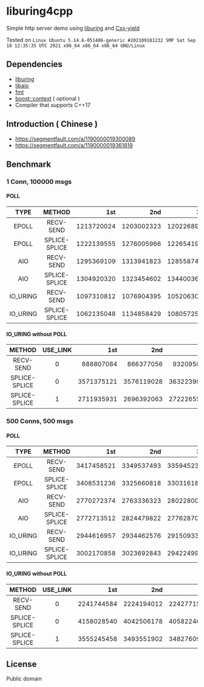 # liburing4cpp

Simple http server demo using [liburing](http://kernel.dk/io_uring.pdf) and [Cxx-yield](https://github.com/CarterLi/Cxx-yield/)

Tested on `Linux Ubuntu 5.14.6-051406-generic #202109181232 SMP Sat Sep 18 12:35:35 UTC 2021 x86_64 x86_64 x86_64 GNU/Linux`

## Dependencies

* [liburing](http://git.kernel.dk/liburing)
* [libaio](http://git.infradead.org/users/hch/libaio.git)
* [fmt](https://github.com/fmtlib/fmt)
* [boost::context](https://boost.org) ( optional )
* Compiler that supports C++17

## Introduction ( Chinese )

* https://segmentfault.com/a/1190000019300089
* https://segmentfault.com/a/1190000019361819

## Benchmark

### 1 Conn, 100000 msgs

#### POLL

TYPE       | METHOD        |        1st |        2nd |        3rd |        mid | syscalls
:-:        | :-:           |         -: |         -: |         -: |         -: |       -:
EPOLL      | RECV-SEND     | 1213720024 | 1203002323 | 1202268956 | 1203002323 |   800007
EPOLL      | SPLICE-SPLICE | 1222139555 | 1276005966 | 1226541992 | 1226541992 |   800007
AIO        | RECV-SEND     | 1295369109 | 1313941823 | 1285587449 | 1285587449 |   800003
AIO        | SPLICE-SPLICE | 1304920320 | 1323454602 | 1344003697 | 1323454602 |   800003
IO_URING   | RECV-SEND     | 1097310812 | 1076904395 | 1052063003 | 1076904395 |   200003
IO_URING   | SPLICE-SPLICE | 1062135048 | 1134858429 | 1080572551 | 1080572551 |   200003

#### IO_URING without POLL

METHOD        | USE_LINK |        1st |        2nd |        3rd |        mid | syscalls
:-:           | :-:      |         -: |         -: |         -: |         -: |       -:
RECV-SEND     | 0        |  888807084 |  866377056 |  932095066 |  888807084 |   200003
SPLICE-SPLICE | 0        | 3571375121 | 3576119028 | 3632239887 | 3576119028 |   294766
SPLICE-SPLICE | 1        | 2711935931 | 2696392063 | 2722265501 | 2722265501 |   218582

### 500 Conns, 500 msgs

#### POLL

TYPE       | METHOD        |        1st |        2nd |        3rd |        mid | syscalls
:-:        | :-:           |         -: |         -: |         -: |         -: |      -:
EPOLL      | RECV-SEND     | 3417458521 | 3349537493 | 3359452396 | 3359452396 |  1004502
EPOLL      | SPLICE-SPLICE | 3408531236 | 3325660818 | 3303161806 | 3325660818 |  1004502
AIO        | RECV-SEND     | 2770272374 | 2763336323 | 2802280021 | 2770272374 |     5001
AIO        | SPLICE-SPLICE | 2772713512 | 2824479822 | 2776287044 | 2772713512 |     5001
IO_URING   | RECV-SEND     | 2944616957 | 2934462576 | 2915093399 | 2934462576 |     1502
IO_URING   | SPLICE-SPLICE | 3002170858 | 3023692843 | 2942249975 | 3023692843 |     1502

#### IO_URING without POLL

METHOD        | USE_LINK |        1st |        2nd |        3rd |        mid | syscalls
:-:           | :-:      |         -: |         -: |         -: |         -: |       -:
RECV-SEND     | 0        | 2241744584 | 2224194012 | 2242771549 | 2241744584 |     1502
SPLICE-SPLICE | 0        | 4158028540 | 4042506178 | 4058224613 | 4058224613 |     1502
SPLICE-SPLICE | 1        | 3555245458 | 3493551902 | 3482760968 | 3482760968 |     1004

## License

Public domain
